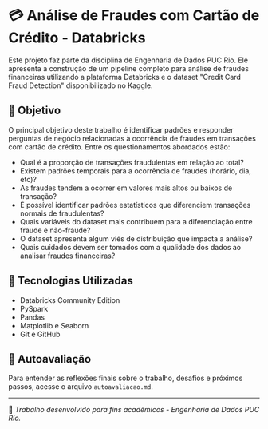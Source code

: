 # 💳 Análise de Fraudes com Cartão de Crédito - Databricks

Este projeto faz parte da disciplina de Engenharia de Dados PUC Rio. Ele apresenta a construção de um pipeline completo para análise de fraudes financeiras utilizando a plataforma Databricks e o dataset "Credit Card Fraud Detection" disponibilizado no Kaggle.

## 🎯 Objetivo

O principal objetivo deste trabalho é identificar padrões e responder perguntas de negócio relacionadas à ocorrência de fraudes em transações com cartão de crédito. Entre os questionamentos abordados estão:

- Qual é a proporção de transações fraudulentas em relação ao total?
- Existem padrões temporais para a ocorrência de fraudes (horário, dia, etc)?
- As fraudes tendem a ocorrer em valores mais altos ou baixos de transação?
- É possível identificar padrões estatísticos que diferenciem transações normais de fraudulentas?
- Quais variáveis do dataset mais contribuem para a diferenciação entre fraude e não-fraude?
- O dataset apresenta algum viés de distribuição que impacta a análise?
- Quais cuidados devem ser tomados com a qualidade dos dados ao analisar fraudes financeiras?

## 🔧 Tecnologias Utilizadas

- Databricks Community Edition
- PySpark
- Pandas
- Matplotlib e Seaborn
- Git e GitHub




## 🧠 Autoavaliação

Para entender as reflexões finais sobre o trabalho, desafios e próximos passos, acesse o arquivo `autoavaliacao.md`.

---

📌 *Trabalho desenvolvido para fins acadêmicos - Engenharia de Dados PUC Rio.*
